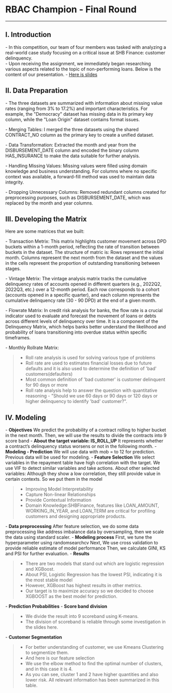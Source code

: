 # RBAC Champion - Final Round
---
## I. Introduction
\- In this competition, our team of four members was tasked with analyzing a real-world case study focusing on a critical issue at SHB Finance: customer delinquency.  
\- Upon receiving the assignment, we immediately began researching various aspects related to the topic of non-performing loans. Below is the content of our presentation.
\- [Here is slides](https://drive.google.com/file/d/14za7it2xeYQ7anyipXZ6_VaUAfW5qsVT/view?usp=sharing)

## II. Data Preparation
\- The three datasets are summarized with information about missing value rates (ranging from 3% to 17.2%) and important characteristics. For example, the "Democracy" dataset has missing data in its primary key column, while the "Loan Origin" dataset contains format issues.  

\- Merging Tables: I merged the three datasets using the shared CONTRACT_NO column as the primary key to create a unified dataset.  

\- Data Transformation: Extracted the month and year from the DISBURSEMENT_DATE column and encoded the binary column HAS_INSURANCE to make the data suitable for further analysis.

\- Handling Missing Values: Missing values were filled using domain knowledge and business understanding. For columns where no specific context was available, a forward-fill method was used to maintain data integrity.

\- Dropping Unnecessary Columns: Removed redundant columns created for preprocessing purposes, such as DISBURSEMENT_DATE, which was replaced by the month and year columns.

## III. Developing the Matrix
Here are some matrices that we built:  

\- Transaction Metrix: This matrix highlights customer movement across DPD buckets within a 1-month period, reflecting the rate of transition between buckets in the dataset. The structure of matric is: Rows represent the initial month. Columns represent the next month from the dataset and the values in the cells represent the proportion of outstanding transitioning between stages.

\- Vintage Metrix: The vintage analysis matrix tracks the cumulative delinquency rates of accounts opened in different quarters (e.g., 2022Q2, 2022Q3, etc.) over a 12-month period. Each row corresponds to a cohort (accounts opened in a specific quarter), and each column represents the cumulative delinquency rate (30 - 90 DPD) at the end of a given month.

\- Flowrate Matrix: In credit risk analysis for banks, the flow rate is a crucial indicator used to evaluate and forecast the movement of loans or debts across different levels of delinquency over time. It is a component of the Delinquency Matrix, which helps banks better understand the likelihood and probability of loans transitioning into overdue status within specific timeframes.

\- Monthly Rollrate Matrix:
> - Roll rate analysis is used for solving various type of problems
> - Roll rate are used to estimates financial losses due to future defaults and it is also used to determine the definition of 'bad' customers(defaulters)
> - Most common definition of 'bad customer' is customer delinquent for 90 days or more
> - Roll rate analysis help to answer the question with quantitative reasoning - "Should we use 60 days or 90 days or 120 days or higher delinquency to identify 'bad' customer?".

## IV. Modeling 
\- **Objectives**
We predict the probability of a contract rolling to higher bucket in the next month. Then, we will use the results to divide the contracts into 9 score band
\- **About the target variable: IS_ROLL_UP**
It represents whether a contract’s delinquency status worsens or not in the following month.
\- **Modeling - Prediction**
We will use data with mob = to 12 for prediction. Previous data will be used for modeling.
\- **Feature Selection**
We select variables in the repayment table have high correlation with the target. We use VIF to detect similar variables and take actions.
About other selected variables: 
Although they show a low correlation, they still provide value in certain contexts. So we put them in the model
> - Improving Model Interpretability
> - Capture Non-linear Relationships
> - Provide Contextual Information
> - Domain Knowledge:SHBFinance, features like LOAN_AMOUNT, WORKING_IN_YEAR, and LOAN_TERM are critical for profiling customers and designing appropriate products.  

\- **Data preprocessing**
After feature selection, we do some data preprocessing like address imbalance data by oversampling, then we scale the data using standard scaler. 
\- **Modeling process**
First, we tune the hyperparameter using randomsearchcv 
Next, We use cross validation to provide reliable estimate of model performance
Then, we calculate GINI, KS and PSI for further evaluation. 
\- **Results**
> - There are two models that stand out which are logistic regression and XGBoost.
> - About PSI, Logistic Regression has the lowest PSI, indicating it is the most stable model
> - However, XGBoost has highest results in other metrics.
> - Our target is to maximize accuracy so we decided to choose XGBOOST as the best model for prediction.  
> 
\- **Prediction Probabilities**
\- **Score band division**
> - We divide the result into 9 scoreband using K-means.  
> - The division of scoreband is reliable through some investigation in the slides here.  

\- **Customer Segmentation** 
> - For better understanding of customer, we use Kmeans Clustering to segmentize them. 
> - And here is our feature selection 
> - We use the elbow method to find the optimal number of clusters, and in this case it is 4. 
> - As you can see, cluster 1 and 2 have higher quantities and also lower risk. All relevant information has been summarized in this table.
